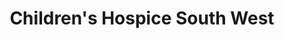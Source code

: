 ---
title: "Children's Hospice South West"
url: /exmouth/childrens-hospice-south-west/
shop: Gebrauchtwaren
---